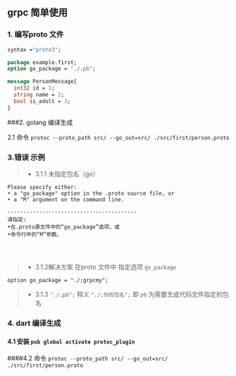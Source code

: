 ## grpc 简单使用

### 1. 编写proto 文件

```proto
syntax ="proto3";

package example.first;
option go_package = "./;pb";

message PersonMessage{
  int32 id = 1;
  string name = 2;
  bool is_adult = 3;
}
```

###2. golang 编译生成

2.1 命令 `protoc --proto_path src/ --go_out=src/ ./src/first/person.proto`




### 3.错误  示例

>* 3.1.1 未指定包名（go）
```
Please specify either:
• a "go_package" option in the .proto source file, or
• a "M" argument on the command line.

-----------------------------------------
请指定:
•在.proto源文件中的“go_package”选项，或
•命令行中的“M”参数。




```


>* 3.1.2解决方案  在proto 文件中 指定选项  `go_package`

 ```
 option go_package = "./;grpcmy";
 ```

>* 3.1.3   `"./;pb";`     释义 `"./;你的包名";`  即 `pb` 为需要生成代码文件指定的包名



### 4. dart 编译生成

#### 4.1  安装 `pub global activate protoc_plugin`

####4.2 命令 `protoc --proto_path src/ --go_out=src/ ./src/first/person.proto`



